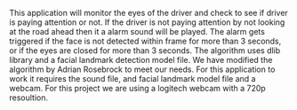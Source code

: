 This application will monitor the eyes of the driver and check to see if driver is paying attention or not.
If the driver is not paying attention by not looking at the road ahead then it a alarm sound will be played.
The alarm gets triggered if the face is not detected within frame for more than 3 seconds, or if the eyes are closed for more than 3 seconds. The algorithm uses dlib library and a facial landmark detection model file. We have modified the algorithm by Adrian Rosebrock
to meet our needs. For this application to work it requires the sound file, and facial landmark model file and a webcam. 
For this project we are using a logitech webcam with a 720p resoultion. 
